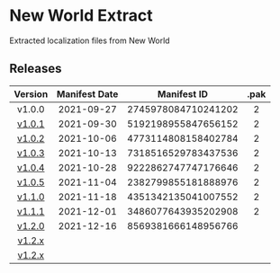 # New World Extract

Extracted localization files from New World

## Releases

|                                              Version                                               | Manifest Date |     Manifest ID     | .pak  |
| :------------------------------------------------------------------------------------------------: | :-----------: | :-----------------: | :---: |
|                                               v1.0.0                                               |  2021-09-27   | 2745978084710241202 |   2   |
|                [v1.0.1](https://www.newworld.com/en-us/news/articles/update-1-0-1)                 |  2021-09-30   | 5192198955847656152 |   2   |
|                [v1.0.2](https://www.newworld.com/en-us/news/articles/update-1-0-2)                 |  2021-10-06   | 4773114808158402784 |   2   |
|           [v1.0.3](https://www.newworld.com/en-us/news/articles/server-transfer-details)           |  2021-10-13   | 7318516529783437536 |   2   |
|           [v1.0.4](https://www.newworld.com/en-us/news/articles/new-world-update-1-0-4)            |  2021-10-28   | 9222862747747176646 |   2   |
|           [v1.0.5](https://www.newworld.com/en-us/news/articles/new-world-update-1-0-5)            |  2021-11-04   | 2382799855181888976 |   2   |
|                [v1.1.0](https://www.newworld.com/en-us/game/releases/into-the-void)                |  2021-11-18   | 4351342135041007552 |   2   |
|           [v1.1.1](https://www.newworld.com/en-us/news/articles/new-world-update-1-1-1)            |  2021-12-01   | 3486077643935202908 |   2   |
| [v1.2.0](https://www.newworld.com/en-us/news/articles/winter-convergence-festival-december-update) |  2021-12-16   | 8569381666148956766 |       |
|                                             [v1.2.x]()                                             |               |                     |       |
|                                             [v1.2.x]()                                             |               |                     |       |
